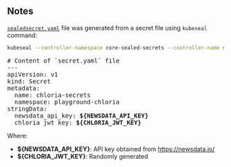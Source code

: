 ## Notes
[`sealedsecret.yaml`](./sealedsecret.yaml) file was generated from a secret file using `kubeseal` command:
```bash
kubeseal --controller-namespace core-sealed-secrets --controller-name sealed-secrets -f secret.yaml -w sealedsecret.yaml
```
<pre>
# Content of `secret.yaml` file
---
apiVersion: v1
kind: Secret
metadata:
  name: chloria-secrets
  namespace: playground-chloria
stringData:
  newsdata_api_key: <b>${NEWSDATA_API_KEY}</b>
  chloria_jwt_key: <b>${CHLORIA_JWT_KEY}</b>
</pre>
Where:
- **\${NEWSDATA_API_KEY}**: API key obtained from https://newsdata.io/
- **\${CHLORIA_JWT_KEY}**: Randomly generated

